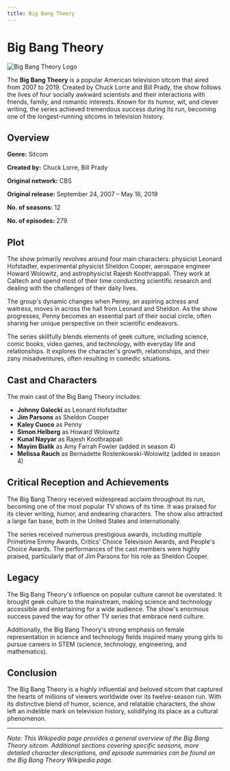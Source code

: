 ```yaml
---
title: Big Bang Theory
---
```

# Big Bang Theory

![Big Bang Theory Logo](https://upload.wikimedia.org/wikipedia/commons/thumb/7/7b/Big_Bang_Theory_Logo.jpg/250px-Big_Bang_Theory_Logo.jpg)

The **Big Bang Theory** is a popular American television sitcom that aired from 2007 to 2019. Created by Chuck Lorre and Bill Prady, the show follows the lives of four socially awkward scientists and their interactions with friends, family, and romantic interests. Known for its humor, wit, and clever writing, the series achieved tremendous success during its run, becoming one of the longest-running sitcoms in television history.

## Overview

**Genre:** Sitcom

**Created by:** Chuck Lorre, Bill Prady

**Original network:** CBS

**Original release:** September 24, 2007 – May 16, 2019

**No. of seasons:** 12

**No. of episodes:** 279

## Plot

The show primarily revolves around four main characters: physicist Leonard Hofstadter, experimental physicist Sheldon Cooper, aerospace engineer Howard Wolowitz, and astrophysicist Rajesh Koothrappali. They work at Caltech and spend most of their time conducting scientific research and dealing with the challenges of their daily lives.

The group's dynamic changes when Penny, an aspiring actress and waitress, moves in across the hall from Leonard and Sheldon. As the show progresses, Penny becomes an essential part of their social circle, often sharing her unique perspective on their scientific endeavors.

The series skillfully blends elements of geek culture, including science, comic books, video games, and technology, with everyday life and relationships. It explores the character's growth, relationships, and their zany misadventures, often resulting in comedic situations.

## Cast and Characters

The main cast of the Big Bang Theory includes:

- **Johnny Galecki** as Leonard Hofstadter
- **Jim Parsons** as Sheldon Cooper
- **Kaley Cuoco** as Penny
- **Simon Helberg** as Howard Wolowitz
- **Kunal Nayyar** as Rajesh Koothrappali
- **Mayim Bialik** as Amy Farrah Fowler (added in season 4)
- **Melissa Rauch** as Bernadette Rostenkowski-Wolowitz (added in season 4)

## Critical Reception and Achievements

The Big Bang Theory received widespread acclaim throughout its run, becoming one of the most popular TV shows of its time. It was praised for its clever writing, humor, and endearing characters. The show also attracted a large fan base, both in the United States and internationally.

The series received numerous prestigious awards, including multiple Primetime Emmy Awards, Critics' Choice Television Awards, and People's Choice Awards. The performances of the cast members were highly praised, particularly that of Jim Parsons for his role as Sheldon Cooper.

## Legacy

The Big Bang Theory's influence on popular culture cannot be overstated. It brought geek culture to the mainstream, making science and technology accessible and entertaining for a wide audience. The show's enormous success paved the way for other TV series that embrace nerd culture.

Additionally, the Big Bang Theory's strong emphasis on female representation in science and technology fields inspired many young girls to pursue careers in STEM (science, technology, engineering, and mathematics).

## Conclusion

The Big Bang Theory is a highly influential and beloved sitcom that captured the hearts of millions of viewers worldwide over its twelve-season run. With its distinctive blend of humor, science, and relatable characters, the show left an indelible mark on television history, solidifying its place as a cultural phenomenon.

---
*Note: This Wikipedia page provides a general overview of the Big Bang Theory sitcom. Additional sections covering specific seasons, more detailed character descriptions, and episode summaries can be found on the Big Bang Theory Wikipedia page.*